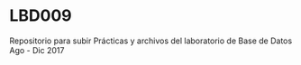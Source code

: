 # LBD009
Repositorio para subir Prácticas y archivos del laboratorio de Base de Datos Ago - Dic 2017
